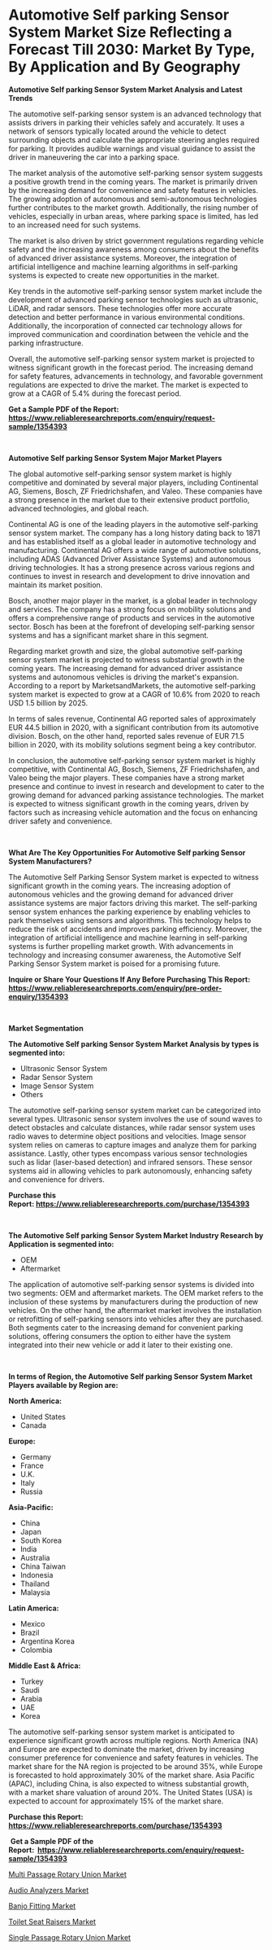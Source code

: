 <p><h1>Automotive Self parking Sensor System Market Size Reflecting a Forecast Till 2030: Market By Type, By Application and By Geography</h1></p><p><strong>Automotive Self parking Sensor System Market Analysis and Latest Trends</strong></p>
<p><p>The automotive self-parking sensor system is an advanced technology that assists drivers in parking their vehicles safely and accurately. It uses a network of sensors typically located around the vehicle to detect surrounding objects and calculate the appropriate steering angles required for parking. It provides audible warnings and visual guidance to assist the driver in maneuvering the car into a parking space.</p><p>The market analysis of the automotive self-parking sensor system suggests a positive growth trend in the coming years. The market is primarily driven by the increasing demand for convenience and safety features in vehicles. The growing adoption of autonomous and semi-autonomous technologies further contributes to the market growth. Additionally, the rising number of vehicles, especially in urban areas, where parking space is limited, has led to an increased need for such systems.</p><p>The market is also driven by strict government regulations regarding vehicle safety and the increasing awareness among consumers about the benefits of advanced driver assistance systems. Moreover, the integration of artificial intelligence and machine learning algorithms in self-parking systems is expected to create new opportunities in the market.</p><p>Key trends in the automotive self-parking sensor system market include the development of advanced parking sensor technologies such as ultrasonic, LiDAR, and radar sensors. These technologies offer more accurate detection and better performance in various environmental conditions. Additionally, the incorporation of connected car technology allows for improved communication and coordination between the vehicle and the parking infrastructure.</p><p>Overall, the automotive self-parking sensor system market is projected to witness significant growth in the forecast period. The increasing demand for safety features, advancements in technology, and favorable government regulations are expected to drive the market. The market is expected to grow at a CAGR of 5.4% during the forecast period.</p></p>
<p><strong>Get a Sample PDF of the Report:&nbsp; <a href="https://www.reliableresearchreports.com/enquiry/request-sample/1354393">https://www.reliableresearchreports.com/enquiry/request-sample/1354393</a></strong></p>
<p>&nbsp;</p>
<p><strong>Automotive Self parking Sensor System Major Market Players</strong></p>
<p><p>The global automotive self-parking sensor system market is highly competitive and dominated by several major players, including Continental AG, Siemens, Bosch, ZF Friedrichshafen, and Valeo. These companies have a strong presence in the market due to their extensive product portfolio, advanced technologies, and global reach.</p><p>Continental AG is one of the leading players in the automotive self-parking sensor system market. The company has a long history dating back to 1871 and has established itself as a global leader in automotive technology and manufacturing. Continental AG offers a wide range of automotive solutions, including ADAS (Advanced Driver Assistance Systems) and autonomous driving technologies. It has a strong presence across various regions and continues to invest in research and development to drive innovation and maintain its market position.</p><p>Bosch, another major player in the market, is a global leader in technology and services. The company has a strong focus on mobility solutions and offers a comprehensive range of products and services in the automotive sector. Bosch has been at the forefront of developing self-parking sensor systems and has a significant market share in this segment.</p><p>Regarding market growth and size, the global automotive self-parking sensor system market is projected to witness substantial growth in the coming years. The increasing demand for advanced driver assistance systems and autonomous vehicles is driving the market's expansion. According to a report by MarketsandMarkets, the automotive self-parking system market is expected to grow at a CAGR of 10.6% from 2020 to reach USD 1.5 billion by 2025.</p><p>In terms of sales revenue, Continental AG reported sales of approximately EUR 44.5 billion in 2020, with a significant contribution from its automotive division. Bosch, on the other hand, reported sales revenue of EUR 71.5 billion in 2020, with its mobility solutions segment being a key contributor.</p><p>In conclusion, the automotive self-parking sensor system market is highly competitive, with Continental AG, Bosch, Siemens, ZF Friedrichshafen, and Valeo being the major players. These companies have a strong market presence and continue to invest in research and development to cater to the growing demand for advanced parking assistance technologies. The market is expected to witness significant growth in the coming years, driven by factors such as increasing vehicle automation and the focus on enhancing driver safety and convenience.</p></p>
<p>&nbsp;</p>
<p><strong>What Are The Key Opportunities For Automotive Self parking Sensor System Manufacturers?</strong></p>
<p><p>The Automotive Self Parking Sensor System market is expected to witness significant growth in the coming years. The increasing adoption of autonomous vehicles and the growing demand for advanced driver assistance systems are major factors driving this market. The self-parking sensor system enhances the parking experience by enabling vehicles to park themselves using sensors and algorithms. This technology helps to reduce the risk of accidents and improves parking efficiency. Moreover, the integration of artificial intelligence and machine learning in self-parking systems is further propelling market growth. With advancements in technology and increasing consumer awareness, the Automotive Self Parking Sensor System market is poised for a promising future.</p></p>
<p><strong>Inquire or Share Your Questions If Any Before Purchasing This Report: <a href="https://www.reliableresearchreports.com/enquiry/pre-order-enquiry/1354393">https://www.reliableresearchreports.com/enquiry/pre-order-enquiry/1354393</a></strong></p>
<p>&nbsp;</p>
<p><strong>Market Segmentation</strong></p>
<p><strong>The Automotive Self parking Sensor System Market Analysis by types is segmented into:</strong></p>
<p><ul><li>Ultrasonic Sensor System</li><li>Radar Sensor System</li><li>Image Sensor System</li><li>Others</li></ul></p>
<p><p>The automotive self-parking sensor system market can be categorized into several types. Ultrasonic sensor system involves the use of sound waves to detect obstacles and calculate distances, while radar sensor system uses radio waves to determine object positions and velocities. Image sensor system relies on cameras to capture images and analyze them for parking assistance. Lastly, other types encompass various sensor technologies such as lidar (laser-based detection) and infrared sensors. These sensor systems aid in allowing vehicles to park autonomously, enhancing safety and convenience for drivers.</p></p>
<p><strong>Purchase this Report:&nbsp;<a href="https://www.reliableresearchreports.com/purchase/1354393">https://www.reliableresearchreports.com/purchase/1354393</a></strong></p>
<p>&nbsp;</p>
<p><strong>The Automotive Self parking Sensor System Market Industry Research by Application is segmented into:</strong></p>
<p><ul><li>OEM</li><li>Aftermarket</li></ul></p>
<p><p>The application of automotive self-parking sensor systems is divided into two segments: OEM and aftermarket markets. The OEM market refers to the inclusion of these systems by manufacturers during the production of new vehicles. On the other hand, the aftermarket market involves the installation or retrofitting of self-parking sensors into vehicles after they are purchased. Both segments cater to the increasing demand for convenient parking solutions, offering consumers the option to either have the system integrated into their new vehicle or add it later to their existing one.</p></p>
<p>&nbsp;</p>
<p><strong>In terms of Region, the Automotive Self parking Sensor System Market Players available by Region are:</strong></p>
<p>
    <p> <strong> North America: </strong>
        <ul>
            <li>United States</li>
            <li>Canada</li>
        </ul>
        </p> 
    <p> <strong> Europe: </strong>
        <ul>
            <li>Germany</li>
            <li>France</li>
            <li>U.K.</li>
            <li>Italy</li>
            <li>Russia</li>
        </ul>
        </p> 
    <p> <strong> Asia-Pacific: </strong>
        <ul>
            <li>China</li>
            <li>Japan</li>
            <li>South Korea</li>
            <li>India</li>
            <li>Australia</li>
            <li>China Taiwan</li>
            <li>Indonesia</li>
            <li>Thailand</li>
            <li>Malaysia</li>
        </ul>
        </p> 
    <p> <strong> Latin America: </strong>
        <ul>
            <li>Mexico</li>
            <li>Brazil</li>
            <li>Argentina Korea</li>
            <li>Colombia</li>
        </ul>
        </p> 
    <p> <strong> Middle East & Africa: </strong>
        <ul>
            <li>Turkey</li>
            <li>Saudi</li>
            <li>Arabia</li>
            <li>UAE</li>
            <li>Korea</li>
        </ul>
    </p>
    </p>
<p><p>The automotive self-parking sensor system market is anticipated to experience significant growth across multiple regions. North America (NA) and Europe are expected to dominate the market, driven by increasing consumer preference for convenience and safety features in vehicles. The market share for the NA region is projected to be around 35%, while Europe is forecasted to hold approximately 30% of the market share. Asia Pacific (APAC), including China, is also expected to witness substantial growth, with a market share valuation of around 20%. The United States (USA) is expected to account for approximately 15% of the market share.</p></p>
<p><strong>Purchase this Report: <a href="https://www.reliableresearchreports.com/purchase/1354393">https://www.reliableresearchreports.com/purchase/1354393</a></strong></p>
<p>&nbsp;<strong>Get a Sample PDF of the Report:&nbsp;&nbsp;<a href="https://www.reliableresearchreports.com/enquiry/request-sample/1354393">https://www.reliableresearchreports.com/enquiry/request-sample/1354393</a></strong></p>
<p><strong></strong></p>
<p><p><a href="https://www.linkedin.com/pulse/multi-passage-rotary-union-market-size-share-amp-trends-rm66e/">Multi Passage Rotary Union Market</a></p><p><a href="https://medium.com/@ebbaeffertz1951/audio-analyzers-market-report-reveals-the-latest-trends-and-growth-opportunities-of-this-market-713d7aea9999">Audio Analyzers Market</a></p><p><a href="https://www.linkedin.com/pulse/banjo-fitting-market-size-share-amp-trends-analysis-report-giure/">Banjo Fitting Market</a></p><p><a href="https://medium.com/@shivangi.reportprime/toilet-seat-raisers-market-size-reveals-the-best-marketing-channels-in-global-industry-6bdb594a0230">Toilet Seat Raisers Market</a></p><p><a href="https://www.linkedin.com/pulse/single-passage-rotary-union-market-share-amp-new-mgkme/">Single Passage Rotary Union Market</a></p></p>